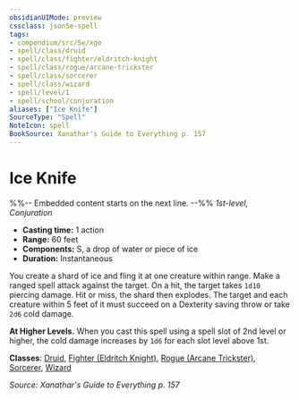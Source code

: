 ```yaml
---
obsidianUIMode: preview
cssclass: json5e-spell
tags:
- compendium/src/5e/xge
- spell/class/druid
- spell/class/fighter/eldritch-knight
- spell/class/rogue/arcane-trickster
- spell/class/sorcerer
- spell/class/wizard
- spell/level/1
- spell/school/conjuration
aliases: ["Ice Knife"]
SourceType: "Spell"
NoteIcon: spell
BookSource: Xanathar's Guide to Everything p. 157
---
```

# Ice Knife
%%-- Embedded content starts on the next line. --%%
*1st-level, Conjuration*  

- **Casting time:** 1 action
- **Range:** 60 feet
- **Components:** S, a drop of water or piece of ice
- **Duration:** Instantaneous

You create a shard of ice and fling it at one creature within range. Make a ranged spell attack against the target. On a hit, the target takes `1d10` piercing damage. Hit or miss, the shard then explodes. The target and each creature within 5 feet of it must succeed on a Dexterity saving throw or take `2d6` cold damage.

**At Higher Levels.** When you cast this spell using a spell slot of 2nd level or higher, the cold damage increases by `1d6` for each slot level above 1st.

**Classes**: [Druid](/2-Mechanics/CLI/classes/druid.md), [Fighter (Eldritch Knight)](/2-Mechanics/CLI/classes/fighter-eldritch-knight.md), [Rogue (Arcane Trickster)](/2-Mechanics/CLI/classes/rogue-arcane-trickster.md), [Sorcerer](/2-Mechanics/CLI/classes/sorcerer.md), [Wizard](/2-Mechanics/CLI/classes/wizard.md)

*Source: Xanathar's Guide to Everything p. 157*
